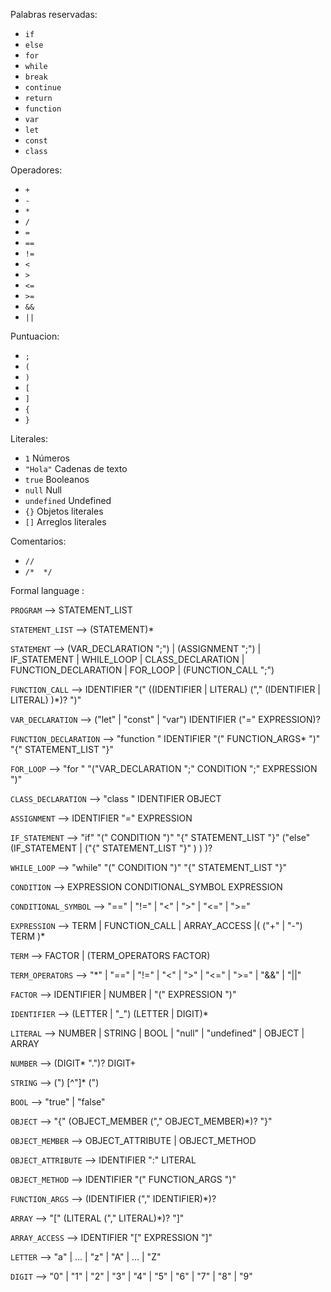 



Palabras reservadas:

- `if`
- `else`
- `for`
- `while`
- `break`
- `continue`
- `return`
- `function`
- `var`
- `let`
- `const`
- `class`




Operadores:
- `+`
- `-`
- `*`
- `/`
- `=`
- `==`
- `!=`
- `<`
- `>`
- `<=`
- `>=`
- `&&`
- `||`



Puntuacion:
- `;`
- `(`
- `)`
- `[`
- `]`
- `{`
- `}`  


Literales:
- `1`   Números 
- `"Hola"` Cadenas de texto 
- `true` Booleanos 
- `null` Null 
- `undefined` Undefined 
- `{}` Objetos literales 
- `[]` Arreglos literales 



Comentarios:
- `//` 
- `/*  */`





Formal language :

`PROGRAM` ⟶ STATEMENT_LIST

`STATEMENT_LIST` ⟶ (STATEMENT)*

`STATEMENT` ⟶ (VAR_DECLARATION ";") | (ASSIGNMENT ";") | IF_STATEMENT | WHILE_LOOP | CLASS_DECLARATION | FUNCTION_DECLARATION | FOR_LOOP | (FUNCTION_CALL ";")

`FUNCTION_CALL` ⟶ IDENTIFIER "(" ((IDENTIFIER | LITERAL) ("," (IDENTIFIER | LITERAL)  )*)? ")"  

`VAR_DECLARATION` ⟶ ("let" | "const" | "var") IDENTIFIER ("=" EXPRESSION)? 

`FUNCTION_DECLARATION` ⟶ "function " IDENTIFIER "(" FUNCTION_ARGS* ")" "{" STATEMENT_LIST "}"


`FOR_LOOP` ⟶ "for " "("VAR_DECLARATION ";" CONDITION ";" EXPRESSION ")"

`CLASS_DECLARATION` ⟶ "class " IDENTIFIER OBJECT

`ASSIGNMENT` ⟶ IDENTIFIER "=" EXPRESSION 

`IF_STATEMENT` ⟶ "if" "("  CONDITION ")" "{" STATEMENT_LIST "}" ("else"(IF_STATEMENT | ("{" STATEMENT_LIST "}" )  ) )?

`WHILE_LOOP` ⟶ "while" "(" CONDITION ")" "{" STATEMENT_LIST "}"

`CONDITION` ⟶ EXPRESSION CONDITIONAL_SYMBOL EXPRESSION

`CONDITIONAL_SYMBOL` ⟶ "==" | "!=" | "<" | ">" | "<=" | ">="

`EXPRESSION` ⟶ TERM | FUNCTION_CALL | ARRAY_ACCESS |( ("+" | "-") TERM )*

`TERM` ⟶ FACTOR | (TERM_OPERATORS FACTOR)

`TERM_OPERATORS` ⟶ "*" | "==" | "!=" | "<" | ">" | "<=" | ">=" | "&&" | "||"

`FACTOR` ⟶ IDENTIFIER | NUMBER | "(" EXPRESSION ")"

`IDENTIFIER` ⟶ (LETTER | "_") (LETTER | DIGIT)*

`LITERAL` ⟶ NUMBER | STRING | BOOL | "null" | "undefined" | OBJECT | ARRAY

`NUMBER` ⟶ (DIGIT* ".")? DIGIT+

`STRING` ⟶   (") [^"]* (")

`BOOL` ⟶ "true" | "false"

`OBJECT` ⟶ "{" (OBJECT_MEMBER ("," OBJECT_MEMBER)*)? "}"

`OBJECT_MEMBER` ⟶ OBJECT_ATTRIBUTE | OBJECT_METHOD

`OBJECT_ATTRIBUTE` ⟶ IDENTIFIER ":" LITERAL

`OBJECT_METHOD` ⟶ IDENTIFIER "(" FUNCTION_ARGS ")"

`FUNCTION_ARGS` ⟶ (IDENTIFIER ("," IDENTIFIER)*)?

`ARRAY` ⟶ "[" (LITERAL ("," LITERAL)*)? "]"

`ARRAY_ACCESS` ⟶ IDENTIFIER "[" EXPRESSION "]"

`LETTER` ⟶ "a" | ... | "z" | "A" | ... | "Z"

`DIGIT` ⟶ "0" | "1" | "2" | "3" | "4" | "5" | "6" | "7" | "8" | "9"


